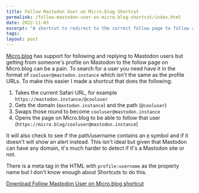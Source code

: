 ```yaml
---
title: Follow Mastodon User on Micro.blog Shortcut
permalink: /follow-mastodon-user-on-micro.blog-shortcut/index.html
date: 2022-11-03
excerpt: "A shortcut to redirect to the correct follow page to follow a Mastodon user on Micro.blog"
tags:
layout: post
---
```


[Micro.blog](https://micro.blog) has support for following and replying to Mastodon users but getting from someone's profile on Mastodon to the follow page on Micro.blog can be a pain. To search for a user you need have it in the format of `cooluser@mastodon.instance` which isn't the same as the profile URLs. To make this easier I made a shortcut that does the following:

1. Takes the current Safari URL, for example `https://mastodon.instance/@cooluser`
2. Gets the domain (`mastodon.instance`) and the path (`@cooluser`)
3. Swaps those round to become `cooluser@mastodon.instance`
4. Opens the page on Micro.blog to be able to follow that user (`https://micro.blog/cooluser@mastodon.instance`)

It will also check to see if the path/username contains an `@` symbol and if it doesn't will show an alert instead. This isn't ideal but given that Mastodon can have any domain, it's much harder to detect if it's a Mastodon site or not. 

There is a meta tag in the HTML with `profile:username` as the property name but I don't know enough about Shortcuts to do this.

[Download Follow Mastodon User on Micro.blog shortcut](https://www.icloud.com/shortcuts/c055237a4b744d9eb5b120fe017b8356)